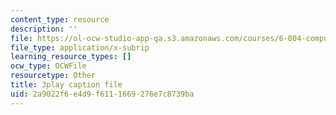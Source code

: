```yaml
---
content_type: resource
description: ''
file: https://ol-ocw-studio-app-qa.s3.amazonaws.com/courses/6-004-computation-structures-spring-2017/2a9022f6e4d9f6111669276e7c8739ba_SlwUHJ4kgjI.srt
file_type: application/x-subrip
learning_resource_types: []
ocw_type: OCWFile
resourcetype: Other
title: 3play caption file
uid: 2a9022f6-e4d9-f611-1669-276e7c8739ba
---
```

